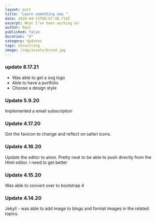 ```yaml
---
layout: post
title: "Learn something new "
date: 2020-04-15T00:07:48.714Z
excerpt: What I’ve been working on
author: Raul
published: false
duration: "4"
category: Updates
tags: Consulting
image: /img/assets/brand.jpg
---
```

### update 8.17.21

* Was able to get a svg logo
* Able to have a portfolio
* Choose a design style

### Update 5.9.20

Implemented a email subscription

### Update 4.17.20

Got the favicon to change and reflect on safari icons.

### Update 4.16.20

Update the editor to atom. Pretty neat to be able to push directly from the Html editor. I need to get better

### Update 4.15.20

Was able to convert over to bootstrap 4

### Update 4.14.20

Jekyll - was able to add image to blogs and format images in the related topics.
